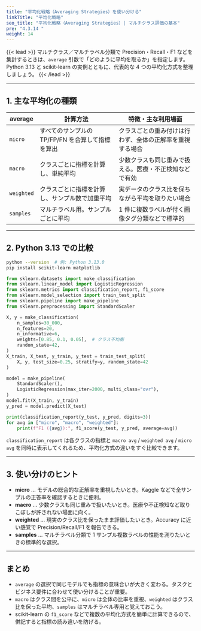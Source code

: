 ```yaml
---
title: "平均化戦略（Averaging Strategies）を使い分ける"
linkTitle: "平均化戦略"
seo_title: "平均化戦略（Averaging Strategies）| マルチクラス評価の基本"
pre: "4.3.14 "
weight: 14
---
```


{{< lead >}}
マルチクラス／マルチラベル分類で Precision・Recall・F1 などを集計するときは、`average` 引数で「どのように平均を取るか」を指定します。Python 3.13 と scikit-learn の実例とともに、代表的な 4 つの平均化方式を整理しましょう。
{{< /lead >}}

---

## 1. 主な平均化の種類
| average    | 計算方法                                        | 特徴・主な利用場面                                        |
| ---------- | ----------------------------------------------- | --------------------------------------------------------- |
| `micro`    | すべてのサンプルの TP/FP/FN を合算して指標を算出 | クラスごとの重み付けは行わず、全体の正解率を重視する場合 |
| `macro`    | クラスごとに指標を計算し、単純平均               | 少数クラスも同じ重みで扱える。医療・不正検知などで有効     |
| `weighted` | クラスごとに指標を計算し、サンプル数で加重平均   | 実データのクラス比を保ちながら平均を取りたい場合          |
| `samples`  | マルチラベル用。サンプルごとに平均               | 1 件に複数ラベルが付く画像タグ分類などで標準的            |

---

## 2. Python 3.13 での比較
```bash
python --version  # 例: Python 3.13.0
pip install scikit-learn matplotlib
```

```python
from sklearn.datasets import make_classification
from sklearn.linear_model import LogisticRegression
from sklearn.metrics import classification_report, f1_score
from sklearn.model_selection import train_test_split
from sklearn.pipeline import make_pipeline
from sklearn.preprocessing import StandardScaler

X, y = make_classification(
    n_samples=30_000,
    n_features=20,
    n_informative=6,
    weights=[0.85, 0.1, 0.05],  # クラス不均衡
    random_state=42,
)
X_train, X_test, y_train, y_test = train_test_split(
    X, y, test_size=0.25, stratify=y, random_state=42
)

model = make_pipeline(
    StandardScaler(),
    LogisticRegression(max_iter=2000, multi_class="ovr"),
)
model.fit(X_train, y_train)
y_pred = model.predict(X_test)

print(classification_report(y_test, y_pred, digits=3))
for avg in ["micro", "macro", "weighted"]:
    print(f"F1 ({avg}):", f1_score(y_test, y_pred, average=avg))
```

`classification_report` は各クラスの指標と `macro avg` / `weighted avg` / `micro avg` を同時に表示してくれるため、平均化方式の違いをすぐ比較できます。

---

## 3. 使い分けのヒント
- **micro** … モデルの総合的な正解率を重視したいとき。Kaggle などで全サンプルの正答率を確認するときに便利。
- **macro** … 少数クラスも同じ重みで扱いたいとき。医療や不正検知など取りこぼしが許されない場面に向く。
- **weighted** … 現実のクラス比を保ったまま評価したいとき。Accuracy に近い感覚で Precision/Recall/F1 を報告できる。
- **samples** … マルチラベル分類で 1 サンプル複数ラベルの性能を測りたいときの標準的な選択。

---

## まとめ
- `average` の選択で同じモデルでも指標の意味合いが大きく変わる。タスクとビジネス要件に合わせて使い分けることが重要。
- `macro` はクラス間を公平に、`micro` は全体の比率を重視、`weighted` はクラス比を保った平均、`samples` はマルチラベル専用と覚えておこう。
- scikit-learn の `f1_score` などで複数の平均化方式を簡単に計算できるので、併記すると指標の読み違いを防げる。

